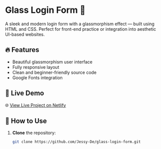 # Glass Login Form 💎

A sleek and modern login form with a glassmorphism effect — built using HTML and CSS. Perfect for front-end practice or integration into aesthetic UI-based websites.

## 🔥 Features

- Beautiful glassmorphism user interface
- Fully responsive layout
- Clean and beginner-friendly source code
- Google Fonts integration

## 🚀 Live Demo

🌐 [View Live Project on Netlify](https://roaring-nougat-9ffa84.netlify.app/)

## 💾 How to Use

1. **Clone** the repository:
   ```bash
   git clone https://github.com/Jessy-De/glass-login-form.git
